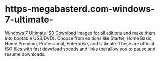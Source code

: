 # https-megabasterd.com-windows-7-ultimate-
[ Windows 7 Ultimate ISO Download](https://megabasterd.com/windows-7-ultimate/) images for all editions and make them into bootable USB/DVDs. Choose from editions like Starter, Home Basic, Home Premium, Professional, Enterprise, and Ultimate. These are official ISO files with fast download speeds and links that allow you to pause and resume downloads.
